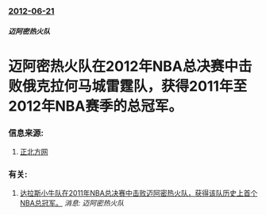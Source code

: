 ### [2012-06-21](/news/2012/06/21/index.md)

##### 迈阿密热火队
#  迈阿密热火队在2012年NBA总决赛中击败俄克拉何马城雷霆队，获得2011年至2012年NBA赛季的总冠军。




### 信息来源:

1. [正北方网](https://web.archive.org/web/20160306050954/http://www.northnews.cn/2012/0626/826660.shtml)

### 有关:

1. [达拉斯小牛队在2011年NBA总决赛中击败迈阿密热火队，获得该队历史上首个NBA总冠军。](/zh/news/2011/06/12/达拉斯小牛队在2011年NBA总决赛中击败迈阿密热火队-获得该队历史上首个NBA总冠军.md) _消息: 迈阿密热火队_
